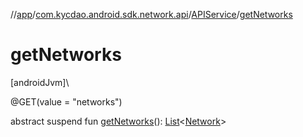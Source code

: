 //[app](../../../index.md)/[com.kycdao.android.sdk.network.api](../index.md)/[APIService](index.md)/[getNetworks](get-networks.md)

# getNetworks

[androidJvm]\

@GET(value = &quot;networks&quot;)

abstract suspend fun [getNetworks](get-networks.md)(): [List](https://kotlinlang.org/api/latest/jvm/stdlib/kotlin.collections/-list/index.html)&lt;[Network](../../com.kycdao.android.sdk.model/-network/index.md)&gt;
